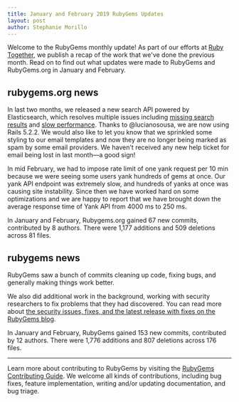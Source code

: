```yaml
---
title: January and February 2019 RubyGems Updates
layout: post
author: Stephanie Morillo
---
```



Welcome to the RubyGems monthly update! As part of our efforts at [Ruby Together](http://rubytogether.org), we publish a recap of the work that we've done the previous month. Read on to find out what updates were made to RubyGems and RubyGems.org in January and February.

## rubygems.org news

In last two months, we released a new search API powered by Elasticsearch, which resolves multiple issues including [missing search results](https://github.com/rubygems/rubygems.org/issues/972) and [slow performance](https://github.com/rubygems/rubygems.org/issues/1256). Thanks to @lucianosousa, we are now using Rails 5.2.2. We would also like to let you know that we sprinkled some styling to our email templates and now they are no longer being marked as spam by some email providers. We haven't received any new help ticket for email being lost in last month—a good sign!

In mid February, we had to impose rate limit of one yank request per 10 min because we were seeing some users yank hundreds of gems at once. Our yank API endpoint was extremely slow, and hundreds of yanks at once was causing site instability. Since then we have worked hard on some optimizations and we are happy to report that we have brought down the average response time of Yank API from 4000 ms to 250 ms.

In January and February, Rubygems.org gained 67 new commits, contributed by 8 authors. There were 1,177 additions and 509 deletions across 81 files.

## rubygems news

RubyGems saw a bunch of commits cleaning up code, fixing bugs, and generally making things work better.

We also did additional work in the background, working with security researchers to fix problems that they had discovered. You can read more about [the security issues, fixes, and the latest release with fixes on the RubyGems blog](https://blog.rubygems.org/2019/03/05/security-advisories-2019-03.html).

In January and February, RubyGems gained 153 new commits, contributed by 12 authors. There were 1,776 additions and 807 deletions across 176 files.

---

Learn more about contributing to RubyGems by visiting the [RubyGems Contributing Guide](https://github.com/rubygems/rubygems/blob/master/CONTRIBUTING.rdoc#how-to-contribute). We welcome all kinds of contributions, including bug fixes, feature implementation, writing and/or updating documentation, and bug triage.
